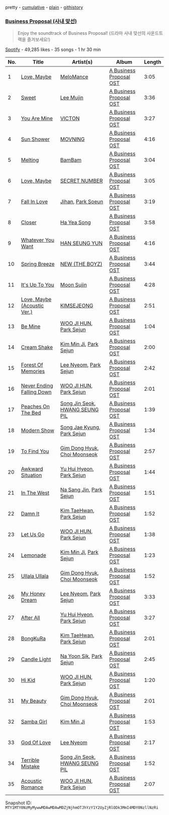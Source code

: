 pretty - [cumulative](/playlists/cumulative/37i9dQZF1DX4epI7cdLjJs.md) - [plain](/playlists/plain/37i9dQZF1DX4epI7cdLjJs) - [githistory](https://github.githistory.xyz/mackorone/spotify-playlist-archive/blob/main/playlists/plain/37i9dQZF1DX4epI7cdLjJs)

### [Business Proposal \(사내 맞선\)](https://open.spotify.com/playlist/37i9dQZF1DX4epI7cdLjJs)

> Enjoy the soundtrack of Business Proposal! \(드라마 사내 맞선의 사운드트랙을 즐겨보세요!\)

[Spotify](https://open.spotify.com/user/spotify) - 49,285 likes - 35 songs - 1 hr 30 min

| No. | Title | Artist(s) | Album | Length |
|---|---|---|---|---|
| 1 | [Love, Maybe](https://open.spotify.com/track/3YsCMGLIVo1yuTRL0MzUAl) | [MeloMance](https://open.spotify.com/artist/6k4r73Wq8nhkCDoUsECL1e) | [A Business Proposal OST](https://open.spotify.com/album/3mus1JiTJRZUfhOExy71lY) | 3:05 |
| 2 | [Sweet](https://open.spotify.com/track/31ww06T99hidCTBfXXI7JM) | [Lee Mujin](https://open.spotify.com/artist/4Xj0peBt3EZHbdF20JmdWC) | [A Business Proposal OST](https://open.spotify.com/album/3mus1JiTJRZUfhOExy71lY) | 3:36 |
| 3 | [You Are Mine](https://open.spotify.com/track/5QpIWR4XQChU7SxdXCoQ4J) | [VICTON](https://open.spotify.com/artist/0ziR2zN0NFcB4x1G3P8cW3) | [A Business Proposal OST](https://open.spotify.com/album/3mus1JiTJRZUfhOExy71lY) | 3:27 |
| 4 | [Sun Shower](https://open.spotify.com/track/6mgMKlpruxqFBWGBGtrOmw) | [MOVNING](https://open.spotify.com/artist/6tuZdsQHRegQDPlRdcMjbn) | [A Business Proposal OST](https://open.spotify.com/album/3mus1JiTJRZUfhOExy71lY) | 4:16 |
| 5 | [Melting](https://open.spotify.com/track/0QKOCQ3LJSmTSDLBVxiXun) | [BamBam](https://open.spotify.com/artist/2p48L95TwEaYkSdn6R7LOr) | [A Business Proposal OST](https://open.spotify.com/album/3mus1JiTJRZUfhOExy71lY) | 3:04 |
| 6 | [Love, Maybe](https://open.spotify.com/track/2hbFM866nfLphLKKZNhnsW) | [SECRET NUMBER](https://open.spotify.com/artist/7qxo9RTWfEoFKN7XGtNV6V) | [A Business Proposal OST](https://open.spotify.com/album/3mus1JiTJRZUfhOExy71lY) | 3:05 |
| 7 | [Fall In Love](https://open.spotify.com/track/5gWr7mzkXFPFDfY0pD8a6Q) | [Jihan](https://open.spotify.com/artist/47ODPG71p0WSxPL9fjooi4), [Park Soeun](https://open.spotify.com/artist/5mRaQUiwWOrJGSsC2TM1K0) | [A Business Proposal OST](https://open.spotify.com/album/3mus1JiTJRZUfhOExy71lY) | 3:19 |
| 8 | [Closer](https://open.spotify.com/track/1h1Cr0879UYdOFE2AwVIns) | [Ha Yea Song](https://open.spotify.com/artist/4Kw6Puq72YDjXvVBrBkdw3) | [A Business Proposal OST](https://open.spotify.com/album/3mus1JiTJRZUfhOExy71lY) | 3:58 |
| 9 | [Whatever You Want](https://open.spotify.com/track/4dgs4D8qKznSSzME2POXRN) | [HAN SEUNG YUN](https://open.spotify.com/artist/0YVjg0dVOZ5aKZK66BWxNI) | [A Business Proposal OST](https://open.spotify.com/album/3mus1JiTJRZUfhOExy71lY) | 4:16 |
| 10 | [Spring Breeze](https://open.spotify.com/track/6O47mAbHvhLxCTVkBFLFhr) | [NEW \(THE BOYZ\)](https://open.spotify.com/artist/67pva3FofOzEWZ3dSAItPL) | [A Business Proposal OST](https://open.spotify.com/album/3mus1JiTJRZUfhOExy71lY) | 3:44 |
| 11 | [It's Up To You](https://open.spotify.com/track/38YUqOMBslBRUauuSqyaFX) | [Moon Sujin](https://open.spotify.com/artist/36MQil20hjOpG5f52NQ4du) | [A Business Proposal OST](https://open.spotify.com/album/3mus1JiTJRZUfhOExy71lY) | 4:28 |
| 12 | [Love, Maybe \(Acoustic Ver.\)](https://open.spotify.com/track/3HbX8AD9hZgkDqd5eRxD0G) | [KIMSEJEONG](https://open.spotify.com/artist/1lFLniFTaPjYCtQZvDXpqu) | [A Business Proposal OST](https://open.spotify.com/album/3mus1JiTJRZUfhOExy71lY) | 2:51 |
| 13 | [Be Mine](https://open.spotify.com/track/5uVIYV2vvy9Klhes5j1Ljd) | [WOO JI HUN](https://open.spotify.com/artist/7gtqoiAM3hN5D0ug4BuHW0), [Park Sejun](https://open.spotify.com/artist/6NudWSh9xMZQ1fQyERNRDW) | [A Business Proposal OST](https://open.spotify.com/album/3mus1JiTJRZUfhOExy71lY) | 1:04 |
| 14 | [Cream Shake](https://open.spotify.com/track/1bAUueFkBPyLjftDFOHbgB) | [Kim Min Ji](https://open.spotify.com/artist/7bEE8ag9PQsb89eNzAdbQv), [Park Sejun](https://open.spotify.com/artist/6NudWSh9xMZQ1fQyERNRDW) | [A Business Proposal OST](https://open.spotify.com/album/3mus1JiTJRZUfhOExy71lY) | 2:00 |
| 15 | [Forest Of Memories](https://open.spotify.com/track/70yF1ekG7gs78Ey5T8m2Ze) | [Lee Nyeom](https://open.spotify.com/artist/1sICrpjblLnT3YlWUWpXBO), [Park Sejun](https://open.spotify.com/artist/6NudWSh9xMZQ1fQyERNRDW) | [A Business Proposal OST](https://open.spotify.com/album/3mus1JiTJRZUfhOExy71lY) | 2:42 |
| 16 | [Never Ending Falling Down](https://open.spotify.com/track/4ra71wrzAA9FtJ0nrtwrFa) | [WOO JI HUN](https://open.spotify.com/artist/7gtqoiAM3hN5D0ug4BuHW0), [Park Sejun](https://open.spotify.com/artist/6NudWSh9xMZQ1fQyERNRDW) | [A Business Proposal OST](https://open.spotify.com/album/3mus1JiTJRZUfhOExy71lY) | 2:01 |
| 17 | [Peaches On The Bed](https://open.spotify.com/track/4VVCyNiD83wGaWjHFbSv5S) | [Song Jin Seok](https://open.spotify.com/artist/39gwJ5Pyd3jpuC2IPh3GFg), [HWANG SEUNG PIL](https://open.spotify.com/artist/2B0ns0f43BZMTheyMx0ELG) | [A Business Proposal OST](https://open.spotify.com/album/3mus1JiTJRZUfhOExy71lY) | 1:39 |
| 18 | [Modern Show](https://open.spotify.com/track/2w1eqjKSOdVetL7QvTgcOR) | [Song Jae Kyung](https://open.spotify.com/artist/2lwSORf2zF6pBe8fZszsfB), [Park Sejun](https://open.spotify.com/artist/6NudWSh9xMZQ1fQyERNRDW) | [A Business Proposal OST](https://open.spotify.com/album/3mus1JiTJRZUfhOExy71lY) | 1:34 |
| 19 | [To Find You](https://open.spotify.com/track/6NdrVnoiBqOVoyKPjVArih) | [Gim Dong Hyuk](https://open.spotify.com/artist/4q2rmErLC50o189308xeRJ), [Choi Moonseok](https://open.spotify.com/artist/6riHI4FN8xbEQjH6AjW42h) | [A Business Proposal OST](https://open.spotify.com/album/3mus1JiTJRZUfhOExy71lY) | 2:57 |
| 20 | [Awkward Situation](https://open.spotify.com/track/4nadl399x1dndJ5MFM8LEs) | [Yu Hui Hyeon](https://open.spotify.com/artist/54H4uu5zowKnSl1rzZcD7c), [Park Sejun](https://open.spotify.com/artist/6NudWSh9xMZQ1fQyERNRDW) | [A Business Proposal OST](https://open.spotify.com/album/3mus1JiTJRZUfhOExy71lY) | 1:44 |
| 21 | [In The West](https://open.spotify.com/track/1rrgOL3WuerTuuW32l0mFH) | [Na Sang Jin](https://open.spotify.com/artist/30IPE5ia0YNKT1QtgiNFt0), [Park Sejun](https://open.spotify.com/artist/6NudWSh9xMZQ1fQyERNRDW) | [A Business Proposal OST](https://open.spotify.com/album/3mus1JiTJRZUfhOExy71lY) | 1:51 |
| 22 | [Damn It](https://open.spotify.com/track/5BNASvMekn4DQkOsYfDwUj) | [Kim TaeHwan](https://open.spotify.com/artist/724ViSIaJe6HaYOWCpv5JU), [Park Sejun](https://open.spotify.com/artist/6NudWSh9xMZQ1fQyERNRDW) | [A Business Proposal OST](https://open.spotify.com/album/3mus1JiTJRZUfhOExy71lY) | 1:52 |
| 23 | [Let Us Go](https://open.spotify.com/track/5f4UBdOdFCYO4evd1kA5QI) | [WOO JI HUN](https://open.spotify.com/artist/7gtqoiAM3hN5D0ug4BuHW0), [Park Sejun](https://open.spotify.com/artist/6NudWSh9xMZQ1fQyERNRDW) | [A Business Proposal OST](https://open.spotify.com/album/3mus1JiTJRZUfhOExy71lY) | 1:38 |
| 24 | [Lemonade](https://open.spotify.com/track/6qmXgrskm57dAq6pwsszhY) | [Kim Min Ji](https://open.spotify.com/artist/7bEE8ag9PQsb89eNzAdbQv), [Park Sejun](https://open.spotify.com/artist/6NudWSh9xMZQ1fQyERNRDW) | [A Business Proposal OST](https://open.spotify.com/album/3mus1JiTJRZUfhOExy71lY) | 1:23 |
| 25 | [Ullala Ullala](https://open.spotify.com/track/3bnatiDRFXbeQ5awjx4iSh) | [Gim Dong Hyuk](https://open.spotify.com/artist/4q2rmErLC50o189308xeRJ), [Choi Moonseok](https://open.spotify.com/artist/6riHI4FN8xbEQjH6AjW42h) | [A Business Proposal OST](https://open.spotify.com/album/3mus1JiTJRZUfhOExy71lY) | 1:52 |
| 26 | [My Honey Dream](https://open.spotify.com/track/0BHHaGuszWlVgoh7dLsTKQ) | [Lee Nyeom](https://open.spotify.com/artist/1sICrpjblLnT3YlWUWpXBO), [Park Sejun](https://open.spotify.com/artist/6NudWSh9xMZQ1fQyERNRDW) | [A Business Proposal OST](https://open.spotify.com/album/3mus1JiTJRZUfhOExy71lY) | 3:33 |
| 27 | [After All](https://open.spotify.com/track/0KIk3oin9DDJ9HecnEs91T) | [Yu Hui Hyeon](https://open.spotify.com/artist/54H4uu5zowKnSl1rzZcD7c), [Park Sejun](https://open.spotify.com/artist/6NudWSh9xMZQ1fQyERNRDW) | [A Business Proposal OST](https://open.spotify.com/album/3mus1JiTJRZUfhOExy71lY) | 3:27 |
| 28 | [BongKuRa](https://open.spotify.com/track/15NmskfwJnJXJXqH54Dri7) | [Kim TaeHwan](https://open.spotify.com/artist/724ViSIaJe6HaYOWCpv5JU), [Park Sejun](https://open.spotify.com/artist/6NudWSh9xMZQ1fQyERNRDW) | [A Business Proposal OST](https://open.spotify.com/album/3mus1JiTJRZUfhOExy71lY) | 2:01 |
| 29 | [Candle Light](https://open.spotify.com/track/1F2P7srOE767cLt6lhs9nw) | [Na Yoon Sik](https://open.spotify.com/artist/0bUV6TgZPVdoinyGf0jAeT), [Park Sejun](https://open.spotify.com/artist/6NudWSh9xMZQ1fQyERNRDW) | [A Business Proposal OST](https://open.spotify.com/album/3mus1JiTJRZUfhOExy71lY) | 2:45 |
| 30 | [Hi Kid](https://open.spotify.com/track/6tydpi2zRA13npPi18NbZr) | [WOO JI HUN](https://open.spotify.com/artist/7gtqoiAM3hN5D0ug4BuHW0), [Park Sejun](https://open.spotify.com/artist/6NudWSh9xMZQ1fQyERNRDW) | [A Business Proposal OST](https://open.spotify.com/album/3mus1JiTJRZUfhOExy71lY) | 1:20 |
| 31 | [My Beauty](https://open.spotify.com/track/05dBk3sCjkX66bYPD3TDTj) | [Gim Dong Hyuk](https://open.spotify.com/artist/4q2rmErLC50o189308xeRJ), [Choi Moonseok](https://open.spotify.com/artist/6riHI4FN8xbEQjH6AjW42h) | [A Business Proposal OST](https://open.spotify.com/album/3mus1JiTJRZUfhOExy71lY) | 2:01 |
| 32 | [Samba Girl](https://open.spotify.com/track/0alWdIIM0Bm7kzra5eB0yk) | [Kim Min Ji](https://open.spotify.com/artist/7bEE8ag9PQsb89eNzAdbQv) | [A Business Proposal OST](https://open.spotify.com/album/3mus1JiTJRZUfhOExy71lY) | 1:53 |
| 33 | [God Of Love](https://open.spotify.com/track/0LiCjOcfc4i059gEyGjpUH) | [Lee Nyeom](https://open.spotify.com/artist/1sICrpjblLnT3YlWUWpXBO) | [A Business Proposal OST](https://open.spotify.com/album/3mus1JiTJRZUfhOExy71lY) | 2:17 |
| 34 | [Terrible Mistake](https://open.spotify.com/track/5GY8fd9L48CsyKT4I2trCV) | [Song Jin Seok](https://open.spotify.com/artist/39gwJ5Pyd3jpuC2IPh3GFg), [HWANG SEUNG PIL](https://open.spotify.com/artist/2B0ns0f43BZMTheyMx0ELG) | [A Business Proposal OST](https://open.spotify.com/album/3mus1JiTJRZUfhOExy71lY) | 1:52 |
| 35 | [Acoustic Romance](https://open.spotify.com/track/7CmLlsJ9PExKs6P4L5cAxM) | [WOO JI HUN](https://open.spotify.com/artist/7gtqoiAM3hN5D0ug4BuHW0), [Park Sejun](https://open.spotify.com/artist/6NudWSh9xMZQ1fQyERNRDW) | [A Business Proposal OST](https://open.spotify.com/album/3mus1JiTJRZUfhOExy71lY) | 2:07 |

Snapshot ID: `MTY1MTY0NzMyMywwMDAwMDAwMDZjNjhmOTJhYzY1Y2UyZjRlODk3MmI4MDY0NzllNzRi`
